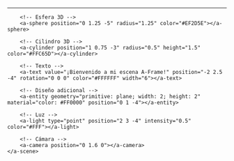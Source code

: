 ---
<!DOCTYPE html>
<html lang="en">
<head>
    <meta charset="UTF-8">
    <meta name="viewport" content="width=device-width, initial-scale=1.0">
    <title>Escena A-Frame con Texto y Diseños</title>
    <script src="https://aframe.io/releases/1.2.0/aframe.min.js"></script>
</head>
<body>
    <a-scene>
        <!-- Caja 3D -->
        <a-box position="-1 0.5 -3" rotation="0 45 0" color="#4CC3D9"></a-box>

        <!-- Esfera 3D -->
        <a-sphere position="0 1.25 -5" radius="1.25" color="#EF2D5E"></a-sphere>

        <!-- Cilindro 3D -->
        <a-cylinder position="1 0.75 -3" radius="0.5" height="1.5" color="#FFC65D"></a-cylinder>

        <!-- Texto -->
        <a-text value="¡Bienvenido a mi escena A-Frame!" position="-2 2.5 -4" rotation="0 0 0" color="#FFFFFF" width="6"></a-text>

        <!-- Diseño adicional -->
        <a-entity geometry="primitive: plane; width: 2; height: 2" material="color: #FF0000" position="0 1 -4"></a-entity>

        <!-- Luz -->
        <a-light type="point" position="2 3 -4" intensity="0.5" color="#FFF"></a-light>

        <!-- Cámara -->
        <a-camera position="0 1.6 0"></a-camera>
    </a-scene>
</body>
</html>
